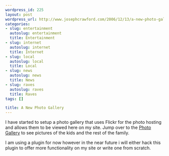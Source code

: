 ```yaml
--- 
wordpress_id: 225
layout: post
wordpress_url: http://www.josephcrawford.com/2006/12/13/a-new-photo-gallery/
categories: 
- slug: entertainment
  autoslug: entertainment
  title: Entertainment
- slug: internet
  autoslug: internet
  title: Internet
- slug: local
  autoslug: local
  title: Local
- slug: news
  autoslug: news
  title: News
- slug: raves
  autoslug: raves
  title: Raves
tags: []

title: A New Photo Gallery
---
```


I have started to setup a photo gallery that uses Flickr for the photo hosting and allows them to be viewed here on my site.  Jump over to the [Photo Gallery](http://www.josephcrawford.com/photos/) to see pictures of the kids and the rest of the family.

I am using a plugin for now however in the near future i will either hack this plugin to offer more functionality on my site or write one from scratch.
